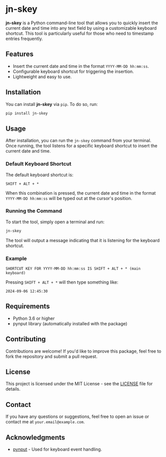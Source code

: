 
# jn-skey

**jn-skey** is a Python command-line tool that allows you to quickly insert the current date and time into any text field by using a customizable keyboard shortcut. This tool is particularly useful for those who need to timestamp entries frequently.

## Features

- Insert the current date and time in the format `YYYY-MM-DD hh:mm:ss`.
- Configurable keyboard shortcut for triggering the insertion.
- Lightweight and easy to use.

## Installation

You can install **jn-skey** via `pip`. To do so, run:

```bash
pip install jn-skey
```

## Usage

After installation, you can run the `jn-skey` command from your terminal. Once running, the tool listens for a specific keyboard shortcut to insert the current date and time.

### Default Keyboard Shortcut

The default keyboard shortcut is:

```
SHIFT + ALT + *
```

When this combination is pressed, the current date and time in the format `YYYY-MM-DD hh:mm:ss` will be typed out at the cursor's position.

### Running the Command

To start the tool, simply open a terminal and run:

```bash
jn-skey
```

The tool will output a message indicating that it is listening for the keyboard shortcut.

### Example

```text
SHORTCUT KEY FOR YYYY-MM-DD hh:mm:ss IS SHIFT + ALT + * (main keyboard)
```

Pressing `SHIFT + ALT + *` will then type something like:

```text
2024-09-06 12:45:30
```

## Requirements

- Python 3.6 or higher
- pynput library (automatically installed with the package)

## Contributing

Contributions are welcome! If you'd like to improve this package, feel free to fork the repository and submit a pull request.

## License

This project is licensed under the MIT License - see the [LICENSE](LICENSE) file for details.

## Contact

If you have any questions or suggestions, feel free to open an issue or contact me at `your.email@example.com`.

## Acknowledgments

- [pynput](https://pypi.org/project/pynput/) - Used for keyboard event handling.

